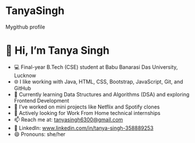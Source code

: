 # TanyaSingh
Mygithub profile
# 👋 Hi, I’m Tanya Singh

- 💻 Final-year B.Tech (CSE) student at Babu Banarasi Das University, Lucknow  
- 🌐 I like working with Java, HTML, CSS, Bootstrap, JavaScript, Git, and GitHub  
- 🎯 Currently learning Data Structures and Algorithms (DSA) and exploring Frontend Development  
- 🔨 I’ve worked on mini projects like Netflix and Spotify clones  
- 👀 Actively looking for Work From Home technical internships  
- 📫 Reach me at: tanyasingh6300@gmail.com  
- 💼 LinkedIn: www.linkedin.com/in/tanya-singh-358889253  
- 😄 Pronouns: she/her
